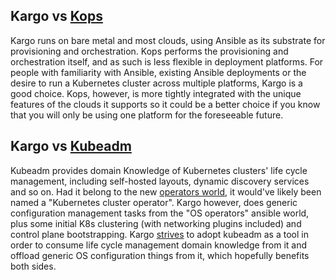 Kargo vs [Kops](https://github.com/kubernetes/kops)
---------------

Kargo runs on bare metal and most clouds, using Ansible as its substrate for
provisioning and orchestration. Kops performs the provisioning and orchestration
itself, and as such is less flexible in deployment platforms. For people with
familiarity with Ansible, existing Ansible deployments or the desire to run a
Kubernetes cluster across multiple platforms, Kargo is a good choice. Kops,
however, is more tightly integrated with the unique features of the clouds it
supports so it could be a better choice if you know that you will only be using
one platform for the foreseeable future.

Kargo vs [Kubeadm](https://github.com/kubernetes/kubeadm)
------------------

Kubeadm provides domain Knowledge of Kubernetes clusters' life cycle
management, including self-hosted layouts, dynamic discovery services and so
on. Had it belong to the new [operators world](https://coreos.com/blog/introducing-operators.html),
it would've likely been named a "Kubernetes cluster operator". Kargo however,
does generic configuration management tasks from the "OS operators" ansible
world, plus some initial K8s clustering (with networking plugins included) and
control plane bootstrapping. Kargo [strives](https://github.com/kubernetes-incubator/kargo/issues/553)
to adopt kubeadm as a tool in order to consume life cycle management domain
knowledge from it and offload generic OS configuration things from it, which
hopefully benefits both sides.
